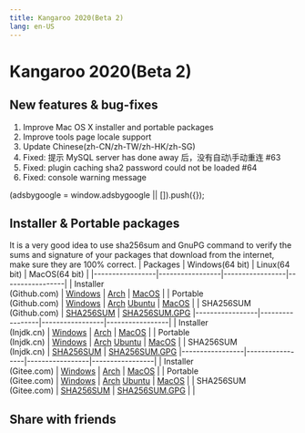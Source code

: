 ```yaml
---
title: Kangaroo 2020(Beta 2)
lang: en-US
---
```


# Kangaroo 2020(Beta 2)

## New features & bug-fixes
1. Improve Mac OS X installer and portable packages
2. Improve tools page locale support
3. Update Chinese(zh-CN/zh-TW/zh-HK/zh-SG)
4. Fixed: 提示 MySQL server has done away 后，没有自动\手动重连 #63
5. Fixed: plugin caching sha2 password could not be loaded #64
6. Fixed: console warning message

<div>
    <script2 type="text/javascript" async="true" src="https://pagead2.googlesyndication.com/pagead/js/adsbygoogle.js" />
    <ins class="adsbygoogle"
        style="display:block; text-align:center;"
        data-ad-layout="in-article"
        data-ad-format="fluid"
        data-ad-client="ca-pub-3975819313740938"
        data-ad-slot="6760827895"></ins>
    <script2 type="text/javascript">
        (adsbygoogle = window.adsbygoogle || []).push({});
    </script2>
</div>


## Installer & Portable packages
It is a very good idea to use sha256sum and GnuPG command to verify the sums and signature of your packages that download from the internet, make sure they are 100% correct.
| Packages        | Windows(64 bit) | Linux(64 bit)   | MacOS(64 bit)   |
|-----------------|-----------------|-----------------|-----------------|
| Installer<br/>(Github.com) | [Windows](https://github.com/dbkangaroo/kangaroo/releases/download/v0.99.2.200907/kangaroo-0.99.2.200907-AMD64.exe) | [Arch](https://github.com/dbkangaroo/kangaroo/releases/download/v0.99.2.200907/kangaroo-0.99.2.200907-1-x86_64.pkg.tar.xz) | [MacOS](https://github.com/dbkangaroo/kangaroo/releases/download/v0.99.2.200907/kangaroo-0.99.2.200907-macos.dmg) |
| Portable<br/>(Github.com) | [Windows](https://github.com/dbkangaroo/kangaroo/releases/download/v0.99.2.200907/kangaroo-0.99.2.200907-AMD64.7z) | [Arch](https://github.com/dbkangaroo/kangaroo/releases/download/v0.99.2.200907/kangaroo-0.99.2.200907-arch.tar.gz) [Ubuntu](https://github.com/dbkangaroo/kangaroo/releases/download/v0.99.2.200907/kangaroo-0.99.2.200907-ubuntu.tar.gz) | [MacOS](https://github.com/dbkangaroo/kangaroo/releases/download/v0.99.2.200907/kangaroo-0.99.2.200907-macos.tar.gz) |
| SHA256SUM<br/>(Github.com) | [SHA256SUM](https://github.com/dbkangaroo/kangaroo/releases/download/v0.99.2.200907/kangaroo-0.99.2.200907.sha256sum) | [SHA256SUM.GPG](https://github.com/dbkangaroo/kangaroo/releases/download/v0.99.2.200907/kangaroo-0.99.2.200907.sha256sum.asc)
|-----------------|-----------------|-----------------|-----------------|
| Installer<br/>(Injdk.cn) | [Windows](https://d4.injdk.cn/dbkangaroo//v0.99.2.200907/kangaroo-0.99.2.200907-AMD64.exe) | [Arch](https://d4.injdk.cn/dbkangaroo//v0.99.2.200907/kangaroo-0.99.2.200907-1-x86_64.pkg.tar.xz) | [MacOS](https://d4.injdk.cn/dbkangaroo//v0.99.2.200907/kangaroo-0.99.2.200907-macos.dmg) |
| Portable<br/>(Injdk.cn)  | [Windows](https://d4.injdk.cn/dbkangaroo//v0.99.2.200907/kangaroo-0.99.2.200907-AMD64.7z) | [Arch](https://d4.injdk.cn/dbkangaroo//v0.99.2.200907/kangaroo-0.99.2.200907-arch.tar.gz) [Ubuntu](https://d4.injdk.cn/dbkangaroo//v0.99.2.200907/kangaroo-0.99.2.200907-ubuntu.tar.gz) | [MacOS](https://d4.injdk.cn/dbkangaroo//v0.99.2.200907/kangaroo-0.99.2.200907-macos.tar.gz) |
| SHA256SUM<br/>(Injdk.cn) | [SHA256SUM](https://d4.injdk.cn/dbkangaroo//v0.99.2.200907/kangaroo-0.99.2.200907.sha256sum) | [SHA256SUM.GPG](https://d4.injdk.cn/dbkangaroo//v0.99.2.200907/kangaroo-0.99.2.200907.sha256sum.asc)
|-----------------|-----------------|-----------------|-----------------|
| Installer<br/>(Gitee.com) | [Windows](https://gitee.com/dbkangaroo/kangaroo/attach_files/471659/download) | [Arch](https://gitee.com/dbkangaroo/kangaroo/attach_files/471654/download) | [MacOS](https://gitee.com/dbkangaroo/kangaroo/attach_files/471664/download) |
| Portable<br/>(Gitee.com)  | [Windows](https://gitee.com/dbkangaroo/kangaroo/attach_files/471663/download) | [Arch](https://gitee.com/dbkangaroo/kangaroo/attach_files/471651/download) [Ubuntu](https://gitee.com/dbkangaroo/kangaroo/attach_files/471652/download) | [MacOS](https://gitee.com/dbkangaroo/kangaroo/attach_files/471666/download) |
| SHA256SUM<br/>(Gitee.com) | [SHA256SUM](https://gitee.com/dbkangaroo/kangaroo/attach_files/471660/download) | [SHA256SUM.GPG](https://gitee.com/dbkangaroo/kangaroo/attach_files/471662/download) | |

## Share with friends
<social-share :networks="['facebook', 'twitter', 'whatsapp', 'telegram', 'linkedin', 'reddit', 'line', 'skype', 'pinterest']" />